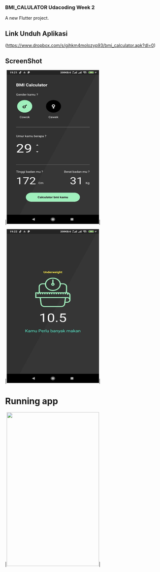 ### BMI_CALULATOR Udacoding Week 2

A new Flutter project.

## Link Unduh Aplikasi
(https://www.dropbox.com/s/gjhkm4molozyp93/bmi_calculator.apk?dl=0)

## ScreenShot

|<img src="image/photo_2020-08-13_19-31-57.jpg" height="500" width="300">|

|<img src="image/photo_2020-08-13_19-31-46.jpg" height="500" width="300">|


# Running app

|<img src="image/output.gif" height="500" width="300">|
